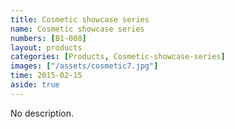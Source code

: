 ```yaml
---
title: Cosmetic showcase series
name: Cosmetic showcase series
numbers: [B1-008]
layout: products
categories: [Products, Cosmetic-showcase-series]
images: ["/assets/cosmetic7.jpg"]
time: 2015-02-15
aside: true
---
```


No description.

